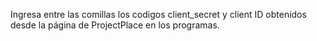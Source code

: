 Ingresa entre las comillas los codigos client_secret y client ID obtenidos desde la página de ProjectPlace en los programas. 


